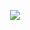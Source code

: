 <!--
**jauderho/jauderho** is a ✨ _special_ ✨ repository because its `README.md` (this file) appears on your GitHub profile.

Here are some ideas to get you started:

- 🔭 I’m currently working on ...
- 🌱 I’m currently learning ...
- 👯 I’m looking to collaborate on ...
- 🤔 I’m looking for help with ...
- 💬 Ask me about ...
- 📫 How to reach me: ...
- 😄 Pronouns: ...
- ⚡ Fun fact: ...

![https://metrics.lecoq.io/jauderho](https://metrics.lecoq.io/jauderho)
-->

<p align="center">
  <img src="https://github-readme-stats.vercel.app/api?username=jauderho&show_icons=true&count_private=true&custom_title=GitHub%20Stats&theme=material-palenight&include_all_commits=true">
</p>

